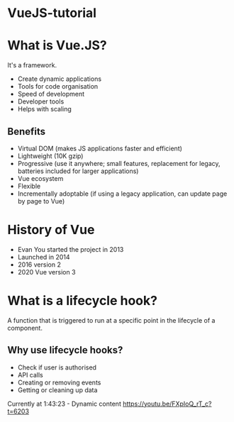 # VueJS-tutorial

# What is Vue.JS?

It's a framework.

- Create dynamic applications
- Tools for code organisation
- Speed of development
- Developer tools
- Helps with scaling

## Benefits

- Virtual DOM (makes JS applications faster and efficient)
- Lightweight (10K gzip)
- Progressive (use it anywhere; small features, replacement for legacy, batteries included for larger applications)
- Vue ecosystem
- Flexible
- Incrementally adoptable (if using a legacy application, can update page by page to Vue)

# History of Vue

- Evan You started the project in 2013
- Launched in 2014
- 2016 version 2
- 2020 Vue version 3

# What is a lifecycle hook?

A function that is triggered to run at a specific point in the lifecycle of a component.

## Why use lifecycle hooks?

- Check if user is authorised
- API calls
- Creating or removing events
- Getting or cleaning up data

Currently at 1:43:23 - Dynamic content
https://youtu.be/FXpIoQ_rT_c?t=6203
